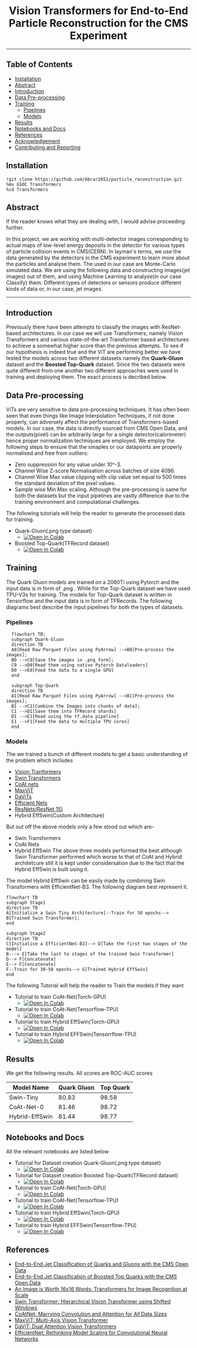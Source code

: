 <h1 align="center">
Vision Transformers for End-to-End Particle Reconstruction for the CMS Experiment</br>
</h1>

***

## Table of Contents
- [Installation](#installation)
- [Abstract](#abstract)
- [Introduction](#introduction)
- [Data Pre-processing](#data-pre-processing)
- [Training](#training)
  * [Pipelines](#pipelines)
  * [Models](#models)
- [Results](#results)
- [Notebooks and Docs](#notebooks-and-docs)
- [References](#references)
- [Acknowledgement](#acknowledgement)
- [Contributing and Reporting](#contributing-and-reporting)


## Installation

```shell
!git clone https://github.com/Abrar2652/particle_reconstruction.git
%mv GSOC Transformers
%cd Transformers
```

## Abstract
If the reader knows what they are dealing with, I would advise proceeding further.

In this project, we are working with multi-detector images corresponding to actual maps of low-level
energy deposits in the detector for various types of particle collision events in CMS(CERN).
In layman's terms, we use the data generated by the detectors in the CMS experiment to 
learn more about the particles and analyse them. The used in our case are Monte-Carlo simulated 
data. We are using the following data and constructing images(jet images) out of them, and using
Machine Learning to analyse(in our case Classify) them. Different types of detectors or sensors
produce different kinds of data or, in our case, jet images.


***
## Introduction
Previously there have been attempts to classify the images with ResNet-based architectures.
In our case we will use Transformers, namely Vision Transformers and various state-of-the-art
Transformer based architectures to achieve a somewhat higher score than the previous attempts.
To see if our hypothesis is indeed true and the ViT are performing better we have tested the models
across two different datasets namely the **Quark-Gluon** dataset and the **Boosted Top-Quark** dataset.
Since the two datasets were quite different from one another two different approaches were used in training
and deploying them. The exact process is decribed below.


## Data Pre-processing
ViTs are very sensitive to data pre-processing techniques. It has often been seen that even things like Image Interpolation Techniques, if not done properly, can adversely affect the performance of Transformers-based models. In our case, the data is directly sourced from CMS Open Data, and the outputs(pixel) can be arbitrarily large for a single detector(calorimeter) hence proper normalization techniques are employed.
We employ the following steps to ensure that the smaples or our datapoints are properly normalised and free from outliers:
* Zero suppression for any value under 10^-3.
* Channel Wise Z-score Normalisation across batches of size 4096.
* Channel Wise Max value clipping with clip value set equal to 500 times the standard deviation of the pixel values.
* Sample wise Min Max scaling.
Although the pre-processing is same for both the datasets but the input pipelines are vastly difference due to the training environment and computational challenges.

The following tutorials will help the reader to generate the processed data for training.
- Quark-Gluon(.png type dataset)
  * [![Open In Colab](https://colab.research.google.com/assets/colab-badge.svg)](https://colab.research.google.com/drive/1baX8Xk1vY6sD9_RaTSLwRq_lHZEHeS60?usp=sharing)
- Boosted Top-Quark(TFRecord dataset)
  * [![Open In Colab](https://colab.research.google.com/assets/colab-badge.svg)](https://colab.research.google.com/drive/1TuF7G06Tx9GpR4Sbou8hsSj9lXYPSCgk?usp=sharing)


## Training
The Quark Gluon models are trained on a 2080Ti using Pytorch and the input data is in form of .png . While for the Top-Quark dataset we have used TPU-V3s for training. The models for Top-Quark dataset is written in Tensorflow and the input data is in form of TFRecords. The following diagrams best describe the input pipelines for both the types of datasets.


### Pipelines

```mermaid
  flowchart TB;
  subgraph Quark-Gluon
  direction TB
  A0[Read Raw Parquet Files using PyArrow] -->B0[Pre-process the images];
  B0 -->C0[Save the images in .png form];
  C0 -->D0[Read them using native Pytorch Dataloaders]
  D0 -->E0[Feed the data to a single GPU]
  end
  
  subgraph Top-Quark
  direction TB
  A1[Read Raw Parquet Files using PyArrow] -->B1[Pre-process the images];
  B1 -->C1[Combine the Images into chunks of data];
  C1 -->D1[Save them into TFRecord shards]
  D1 -->E1[Read using the tf.data pipeline]
  E1 -->F1[Feed the data to multiple TPU cores]
  end
```

### Models
The we trained a bunch of different models to get a basic understanding of the problem which includes

* [Vision Tranformers](https://arxiv.org/abs/2010.11929)
* [Swin Transformers](https://arxiv.org/abs/2103.14030)
* [CoAt nets](https://arxiv.org/abs/2106.04803)
* [MaxViT](https://arxiv.org/abs/2204.01697)
* [DaViTs](https://arxiv.org/abs/2204.03645)
* [Efficient Nets](https://arxiv.org/abs/1905.11946)
* [ResNets(ResNet 15)](https://arxiv.org/abs/1512.03385)</br>
* Hybrid EffSwin(Custom Architecture)

But out off the above models only a few stood out which are-
* Swin Transformers
* CoAt Nets
* Hybrid EffSwin
The above three models performed the best although Swin Transformer performed which worse to that of CoAt and Hybrid architetcure still it is kept under considersation due to the fact that the Hybrid EffSwin is built using it.

The model Hybrid EffSwin can be easily made by combining Swin Transformers with EfficientNet-B3. The following diagram best represent it.
```mermaid
flowchart TB
subgraph Stage1
direction TB
A[Initialize a Swin Tiny Architecture]--Train for 50 epochs--> B[Trained Swin Transformer];
end

subgraph Stage2
direction TB
C[Initialise a EfficientNet-B3]--> D[Take the first two stages of the model]
B---> E[Take the last to stages of the trained Swin Transformer]
D--> F[Concatenate]
E--> F[Concatenate]
F--Train for 30-50 epochs--> G[Trained Hybrid EffSwin]
end
```
The following Tutorial will help the reader to Train the models if they want
- Tutorial to train CoAt-Net(Torch-GPU)
  * [![Open In Colab](https://colab.research.google.com/assets/colab-badge.svg)](https://colab.research.google.com/drive/1xqHt1HvcpmrKyQDm5Dh4VYAdA8AiLyBN?usp=sharing)
- Tutorial to train CoAt-Net(Tensorflow-TPU)
  * [![Open In Colab](https://colab.research.google.com/assets/colab-badge.svg)](https://colab.research.google.com/drive/156iFYun9HkdOHABVKDYiZ0lT5HmBAcpW?usp=sharing)
- Tutorial to train Hybrid EffSwin(Torch-GPU)
  * [![Open In Colab](https://colab.research.google.com/assets/colab-badge.svg)](https://colab.research.google.com/drive/1XSIBSoA-Kc5fm4y_ixcXT1m4oAA2VA6T?usp=sharing)
- Tutorial to train Hybrid EFFSwin(Tensorrflow-TPU)
  * [![Open In Colab](https://colab.research.google.com/assets/colab-badge.svg)](https://colab.research.google.com/drive/1nuRAeiFltoWtVIPZN8JWJmEUI9GqnWVj?usp=sharing)


## Results

We get the following results. All scores are ROC-AUC scores

|     Model Name     	|     Quark Gluon     	|     Top Quark     	|
|--------------------	|---------------------	|-------------------	|
|     Swin-Tiny      	|        80.83        	|       98.58       	|
|     CoAt-Net-0     	|        81.46        	|       98.72       	|
|   Hybrid-EffSwin   	|        81.44        	|       98.77       	|


## Notebooks and Docs
All the relevant notebooks are listed below
- Tutorial for Dataset creation Quark-Gluon(.png type dataset)
  * [![Open In Colab](https://colab.research.google.com/assets/colab-badge.svg)](https://colab.research.google.com/drive/1baX8Xk1vY6sD9_RaTSLwRq_lHZEHeS60?usp=sharing)
- Tutorial for Dataset creation Boosted Top-Quark(TFRecord dataset)
  * [![Open In Colab](https://colab.research.google.com/assets/colab-badge.svg)](https://colab.research.google.com/drive/1TuF7G06Tx9GpR4Sbou8hsSj9lXYPSCgk?usp=sharing)
- Tutorial to train CoAt-Net(Torch-GPU)
  * [![Open In Colab](https://colab.research.google.com/assets/colab-badge.svg)](https://colab.research.google.com/drive/1xqHt1HvcpmrKyQDm5Dh4VYAdA8AiLyBN?usp=sharing)
- Tutorial to train CoAt-Net(Tensorflow-TPU)
  * [![Open In Colab](https://colab.research.google.com/assets/colab-badge.svg)](https://colab.research.google.com/drive/156iFYun9HkdOHABVKDYiZ0lT5HmBAcpW?usp=sharing)
- Tutorial to train Hybrid EffSwin(Torch-GPU)
  * [![Open In Colab](https://colab.research.google.com/assets/colab-badge.svg)](https://colab.research.google.com/drive/1XSIBSoA-Kc5fm4y_ixcXT1m4oAA2VA6T?usp=sharing)
- Tutorial to train Hybrid EFFSwin(Tensorrflow-TPU)
  * [![Open In Colab](https://colab.research.google.com/assets/colab-badge.svg)](https://colab.research.google.com/drive/1nuRAeiFltoWtVIPZN8JWJmEUI9GqnWVj?usp=sharing)


## References
* [End-to-End Jet Classification of Quarks and Gluons with the CMS Open Data](https://arxiv.org/abs/1902.08276)
* [End-to-End Jet Classification of Boosted Top Quarks with the CMS Open Data](https://arxiv.org/abs/2104.14659)
* [An Image is Worth 16x16 Words: Transformers for Image Recognition at Scale](https://arxiv.org/abs/2010.11929)
* [Swin Transformer: Hierarchical Vision Transformer using Shifted Windows](https://arxiv.org/abs/2103.14030)
* [CoAtNet: Marrying Convolution and Attention for All Data Sizes](https://arxiv.org/abs/2106.04803)
* [MaxViT: Multi-Axis Vision Transformer](https://arxiv.org/abs/2204.01697)
* [DaViT: Dual Attention Vision Transformers](https://arxiv.org/abs/2204.03645)
* [EfficientNet: Rethinking Model Scaling for Convolutional Neural Networks](https://arxiv.org/abs/1905.11946)





